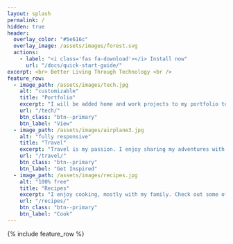 ```yaml
---
layout: splash
permalink: /
hidden: true
header:
  overlay_color: "#5e616c"
  overlay_image: /assets/images/forest.svg
  actions:
    - label: "<i class='fas fa-download'></i> Install now"
      url: "/docs/quick-start-guide/"
excerpt: <br> Better Living Through Technology <br />
feature_row:
  - image_path: /assets/images/tech.jpg
    alt: "customizable"
    title: "Portfolio"
    excerpt: "I will be added home and work projects to my portfolio to showcase my technical prowess."
    url: "/tech/"
    btn_class: "btn--primary"
    btn_label: "View"
  - image_path: /assets/images/airplane3.jpg
    alt: "fully responsive"
    title: "Travel"
    excerpt: "Travel is my passion. I enjoy sharing my adventures with others. Come on in!"
    url: "/travel/"
    btn_class: "btn--primary"
    btn_label: "Get Inspired"
  - image_path: /assets/images/recipes.jpg
    alt: "100% free"
    title: "Recipes"
    excerpt: "I enjoy cooking, mostly with my family. Check out some of our Sunday dinner recipes along some of my favorites!"
    url: "/recipes/"
    btn_class: "btn--primary"
    btn_label: "Cook"      
---
```


{% include feature_row %}

